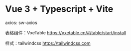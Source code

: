# Vue 3 + Typescript + Vite

axios: sw-axios

表格组件：VxeTable https://vxetable.cn/#/table/start/install

样式：tailwindcss https://tailwindcss.com
